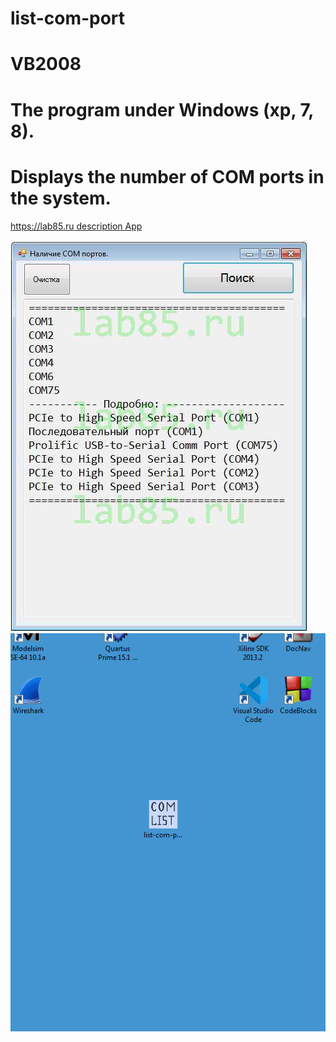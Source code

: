 # list-com-port
# VB2008
# The program under Windows (xp, 7, 8).
# Displays the number of COM ports in the system.

[https://lab85.ru description App](https://lab85.ru/index.php/laboratoriya-stati/22-utilita-dlya-opredeleniya-kolichestva-com-portov-na-pk-os-windows)

<img src="./img/list-com-port.jpg" width="475">
<img src="./img/GIF-ka.gif" width="532">
